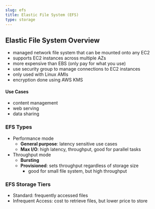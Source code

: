 ```yaml
---
slug: efs
title: Elastic File System (EFS)
type: storage
---
```

## Elastic File System Overview
* managed network file system that can be mounted onto any EC2
* supports EC2 instances across multiple AZs
* more expensive than EBS (only pay for what you use)
* use security group to manage connections to EC2 instances
* only used with Linux AMIs
* encryption done using AWS KMS

#### Use Cases
* content management
* web serving
* data sharing

### EFS Types
* Performance mode
  * **General purpose**: latency sensitive use cases
  * **Max I/O**: high latency, throughput, good for parallel tasks
* Throughput mode
  * **Bursting**
  * **Provisioned**: sets throughput regardless of storage size
    * good for small file system, but high throughput

### EFS Storage Tiers
* Standard: frequently accessed files
* Infrequent Access: cost to retrieve files, but lower price to store